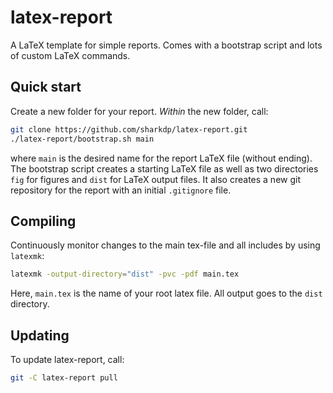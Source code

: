 latex-report
============

A LaTeX template for simple reports. Comes with a bootstrap script and lots of custom LaTeX commands.

Quick start
-----------

Create a new folder for your report. *Within* the new folder, call:

```sh
git clone https://github.com/sharkdp/latex-report.git
./latex-report/bootstrap.sh main
```

where `main` is the desired name for the report LaTeX file (without ending). The bootstrap script creates a starting LaTeX file as well as two directories `fig` for figures and `dist` for LaTeX output files. It also creates a new git repository for the report with an initial `.gitignore` file.

Compiling
---------
Continuously monitor changes to the main tex-file and all includes by using `latexmk`:
```sh
latexmk -output-directory="dist" -pvc -pdf main.tex
```
Here, `main.tex` is the name of your root latex file. All output goes to the `dist` directory.

Updating
--------
To update latex-report, call:
```sh
git -C latex-report pull
```
